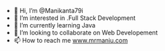 - 👋 Hi, I’m @Manikanta79i
- 👀 I’m interested in .Full Stack Development
- 🌱 I’m currently learning Java
- 💞️ I’m looking to collaborate on Web Developement
- 📫 How to reach me www.mrmaniu.com

<!---
Manikanta79i/Manikanta79i is a ✨ special ✨ repository because its `README.md` (this file) appears on your GitHub profile.
You can click the Preview link to take a look at your changes.
--->
